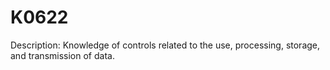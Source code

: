 # K0622
Description: Knowledge of controls related to the use, processing, storage, and transmission of data.
